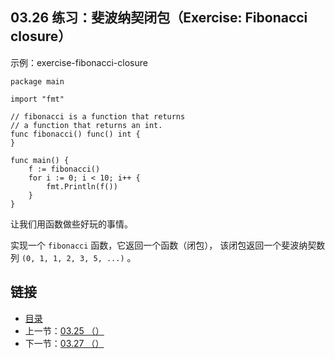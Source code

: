 ## 03.26 练习：斐波纳契闭包（Exercise: Fibonacci closure）

示例：exercise-fibonacci-closure

    package main

    import "fmt"

    // fibonacci is a function that returns
    // a function that returns an int.
    func fibonacci() func() int {
    }

    func main() {
    	f := fibonacci()
    	for i := 0; i < 10; i++ {
    		fmt.Println(f())
    	}
    }

让我们用函数做些好玩的事情。

实现一个 `fibonacci` 函数，它返回一个函数（闭包）， 该闭包返回一个斐波纳契数列 `(0, 1, 1, 2, 3, 5, ...)` 。

## 链接
* [目录](https://github.com/alpha2018/go-zh/blob/master/tour/directory.md)
* 上一节：[03.25 （）](https://github.com/alpha2018/go-zh/blob/master/tour/03.25.md)
* 下一节：[03.27 （）](https://github.com/alpha2018/go-zh/blob/master/tour/03.27.md)
